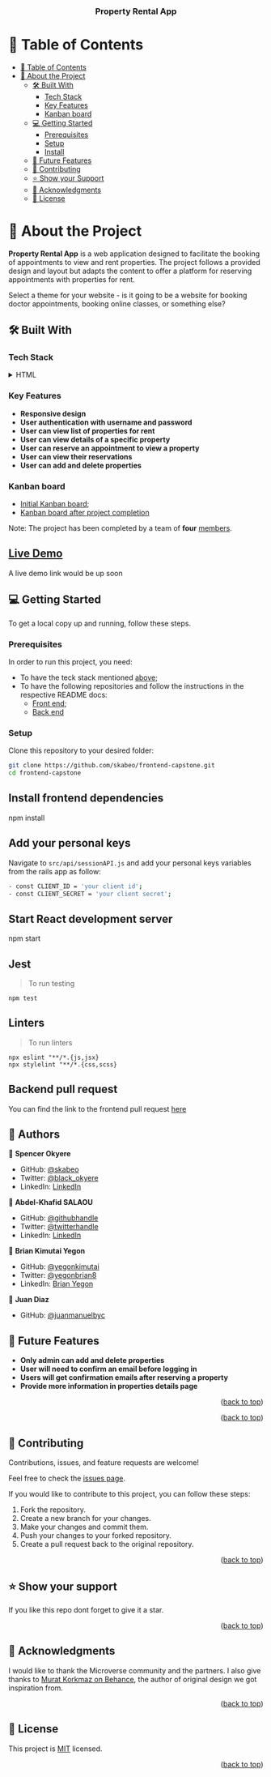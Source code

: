 <div align="center">
  <h3><b>Property Rental App</b></h3>
</div>

# 📗 Table of Contents

- [📗 Table of Contents](#-table-of-contents)
- [📖 About the Project](#-about-the-project)
  - [🛠 Built With](#-built-with)
    - [Tech Stack](#tech-stack)
    - [Key Features](#key-features)
    - [Kanban board](#kanban)
  - [💻 Getting Started](#-getting-started)
    - [Prerequisites](#prerequisites)
    - [Setup](#setup)
    - [Install](#install)
  - [🔭 Future Features](#-future-features)
  - [🤝 Contributing](#-contributing)
  - [⭐️ Show your Support](#-show-your-support)
  - [🙏 Acknowledgments](#-acknowledgments)
  - [📝 License](#-license)

# 📖 About the Project <a name="about-project"></a>

**Property Rental App** is a web application designed to facilitate the booking of appointments to view and rent properties. The project follows a provided design and layout but adapts the content to offer a platform for reserving appointments with properties for rent.

Select a theme for your website - is it going to be a website for booking doctor appointments, booking online classes, or something else?

## 🛠 Built With <a name="built-with"></a>

### Tech Stack <a name="tech-stack"></a>

<details>
  <summary>HTML</summary>
  <summary>CSS</summary>
  <summary>JavaScript</summary>
  <summary>Ruby on Rails</summary>
  <summary>React</summary>
  <summary>Redux</summary>
  <summary>Postgres</summary>
  <summary>Linters</summary>
</details>

### Key Features <a name="key-features"></a>
- **Responsive design**
- **User authentication with username and password**
- **User can view list of properties for rent**
- **User can view details of a specific property**
- **User can reserve an appointment to view a property**
- **User can view their reservations**
- **User can add and delete properties**


### Kanban board <a name="kanban"></a>
- [Initial Kanban board](https://drive.google.com/file/d/1hJgmAWl-mUl1zgM45DEVGh6qIaqrTBKk/view?usp=sharing);
- [Kanban board after project completion](https://github.com/skabeo/backend_capstone/projects/1)

Note: The project has been completed by a team of **four** [members](#authors).

<!-- LIVE DEMO -->
## [Live Demo]()

A live demo link would be up soon

## 💻 Getting Started <a name="getting-started"></a>

To get a local copy up and running, follow these steps.

### Prerequisites
In order to run this project, you need:
- To have the teck stack mentioned [above](#tech-stack);
- To have the following repositories and follow the instructions in the respective README docs:
    - [Front end](https://github.com/skabeo/frontend-capstone);
    - [Back end](https://github.com/skabeo/backend_capstone)

### Setup
Clone this repository to your desired folder:

```sh
git clone https://github.com/skabeo/frontend-capstone.git
cd frontend-capstone
```

## Install frontend dependencies
npm install

## Add your personal keys
Navigate to ```src/api/sessionAPI.js``` and add your personal keys variables from the rails app as follow:
```sh
- const CLIENT_ID = 'your client id';
- const CLIENT_SECRET = 'your client secret';
```

## Start React development server
npm start

## Jest
> To run testing
```
npm test
```
## Linters
>To run linters
```
npx eslint "**/*.{js,jsx}
npx stylelint "**/*.{css,scss}
```

## Backend pull request

You can find the link to the frontend pull request [here](https://github.com/skabeo/backend_capstone/pull/35)

<!-- AUTHORS -->

## 👥 Authors <a id="authors"></a>

👤 **Spencer Okyere**

- GitHub: [@skabeo](https://github.com/skabeo)
- Twitter: [@black_okyere](https://twitter.com/black_okyere)
- LinkedIn: [LinkedIn](https://linkedin.com/in/spencer-okyere)

👤 **Abdel-Khafid SALAOU**

- GitHub: [@githubhandle](https://github.com/adeola003)
- Twitter: [@twitterhandle](https://twitter.com/khadaf6)
- LinkedIn: [LinkedIn](https://www.linkedin.com/in/abdel-khafid-salaou)

👤 **Brian Kimutai Yegon**

- GitHub: [@yegonkimutai](https://github.com/yegonkimutai)
- Twitter: [@yegonbrian8](https://twitter.com/yegonbrian8)
- LinkedIn: [Brian Yegon](https://www.linkedin.com/in/brian-yegon-0717a1241/)


👤 **Juan Diaz**

- GitHub: [@juanmanuelbyc](https://github.com/juanmanuelbyc)


<!-- FUTURE FEATURES -->

## 🔭 Future Features <a name="future-features"></a>

- **Only admin can add and delete properties**
- **User will need to confirm an email before logging in**
- **Users will get confirmation emails after reserving a property**
- **Provide more information in properties details page**
<p align="right">(<a href="#readme-top">back to top</a>)</p>

<!-- CONTRIBUTING -->

<p align="right">(<a href="#readme-top">back to top</a>)</p>

## 🤝 Contributing <a id="contributing"></a>

Contributions, issues, and feature requests are welcome!

Feel free to check the [issues page](https://github.com/skabeo/frontend-capstone/issues).

If you would like to contribute to this project, you can follow these steps:

1. Fork the repository.
2. Create a new branch for your changes.
3. Make your changes and commit them.
4. Push your changes to your forked repository.
5. Create a pull request back to the original repository.


<p align="right">(<a href="#readme-top">back to top</a>)</p>

<!-- SUPPORT -->

## ⭐️ Show your support <a name="support"></a>


If you like this repo dont forget to give it a star.

<p align="right">(<a href="#readme-top">back to top</a>)</p>

<!-- ACKNOWLEDGEMENTS -->

## 🙏 Acknowledgments <a name="acknowledgements"></a>

I would like to thank the Microverse community and the partners.
I also give thanks to [Murat Korkmaz on Behance](https://www.behance.net/gallery/26425031/Vespa-Responsive-Redesign/modules/173005579?log_shim_removal=1), the author of original design we got inspiration from.

<p align="right">(<a href="#readme-top">back to top</a>)</p>

<!-- LICENSE -->

## 📝 License <a name="license"></a>

This project is [MIT](https://github.com/skabeo/frontend-capstone/blob/develop/LICENSE.md) licensed.

<p align="right">(<a href="#readme-top">back to top</a>)</p>

